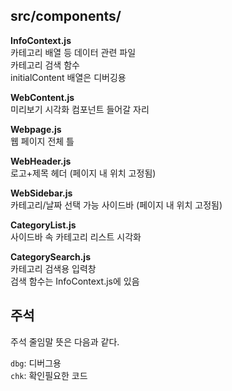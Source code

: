 ## src/components/

**InfoContext.js**  
카테고리 배열 등 데이터 관련 파일   
카테고리 검색 함수  
initialContent 배열은 디버깅용

**WebContent.js**  
미리보기 시각화 컴포넌트 들어갈 자리

**Webpage.js**  
웹 페이지 전체 틀

**WebHeader.js**  
로고+제목 헤더 (페이지 내 위치 고정됨)

**WebSidebar.js**  
카테고리/날짜 선택 가능 사이드바 (페이지 내 위치 고정됨)

**CategoryList.js**  
사이드바 속 카테고리 리스트 시각화

**CategorySearch.js**  
카테고리 검색용 입력창  
검색 함수는 InfoContext.js에 있음




## 주석

주석 줄임말 뜻은 다음과 같다.

`dbg`: 디버그용  
`chk`: 확인필요한 코드
